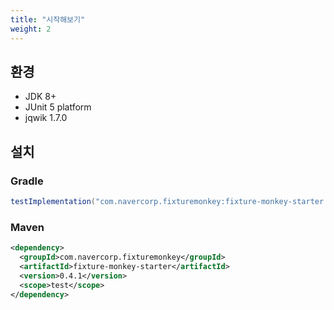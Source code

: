 ```yaml
---
title: "시작해보기"
weight: 2
---
```


## 환경
* JDK 8+
* JUnit 5 platform
* jqwik 1.7.0

## 설치
### Gradle 
```groovy
testImplementation("com.navercorp.fixturemonkey:fixture-monkey-starter:0.4.1")
```


### Maven
```xml
<dependency>
  <groupId>com.navercorp.fixturemonkey</groupId>
  <artifactId>fixture-monkey-starter</artifactId>
  <version>0.4.1</version>
  <scope>test</scope>
</dependency>
```

